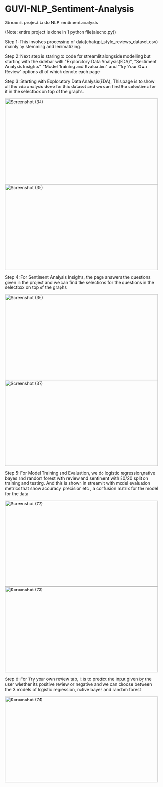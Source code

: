 # GUVI-NLP_Sentiment-Analysis

Streamlit project to do NLP sentiment analysis 

(Note: entire project is done in 1 python file(aiecho.py))

Step 1: This involves processing of data(chatgpt_style_reviews_dataset.csv) mainly by stemming and lemmatizing.

Step 2: Next step is staring to code for streamlit alongside modelling but starting with the sidebar with "Exploratory Data Analysis(EDA)", "Sentiment Analysis Insights", "Model Training and Evaluation" and "Try Your Own Review" options all of which denote each page

Step 3: Starting with Exploratory Data Analysis(EDA), This page is to show all the eda analysis done for this dataset and we can find the selections for it in the selectbox on top of the graphs.

<img width="500" height="281" alt="Screenshot (34)" src="https://github.com/user-attachments/assets/0f6ec219-845f-4e82-9944-e681432141e6" />
<img width="500" height="281" alt="Screenshot (35)" src="https://github.com/user-attachments/assets/f9ea92f5-7af9-43ca-b6ec-b5bd8e286640" />

Step 4: For Sentiment Analysis Insights, the page answers the questions given in the project and we can find the selections for the questions in the selectbox on top of the graphs 

<img width="500" height="281" alt="Screenshot (36)" src="https://github.com/user-attachments/assets/3ec68424-1797-435c-8812-2c11d2ec758c" />
<img width="500" height="281" alt="Screenshot (37)" src="https://github.com/user-attachments/assets/c5b44e44-3edd-4a1b-8b13-6d520eb3464c" />

Step 5: For Model Training and Evaluation, we do logistic regression,native bayes and random forest with review and sentiment with 80/20 split on training and testing. And this is shown in streamlit with model evaluation metrics that show accuracy, precision etc , a confusion matrix for the model for the data

<img width="500" height="281" alt="Screenshot (72)" src="https://github.com/user-attachments/assets/4c200d90-cf88-41a8-b11d-f7e0c3c113a5" />
<img width="500" height="281" alt="Screenshot (73)" src="https://github.com/user-attachments/assets/f416d6db-4ba0-4895-9719-fd025ba76c0b" />

Step 6: For Try your own review tab, it is to predict the input given by the user whether its positive review or negative and we can choose between the 3 models of logistic regression, native bayes and random forest 

<img width="500" height="281" alt="Screenshot (74)" src="https://github.com/user-attachments/assets/59c550f6-56fa-4ca3-8f8a-c4c183ee21d1" />






